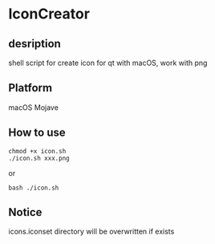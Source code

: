 # IconCreator

## desription
shell script for create icon for qt with macOS, work with png

## Platform
macOS Mojave

## How to use
```
chmod +x icon.sh
./icon.sh xxx.png
```
or
```
bash ./icon.sh
```

## Notice
icons.iconset directory will be overwritten if exists
